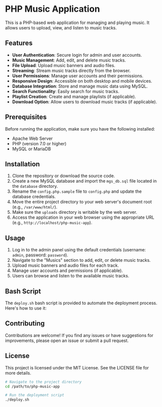 # PHP Music Application

This is a PHP-based web application for managing and playing music. It allows users to upload, view, and listen to music tracks.

## Features

- **User Authentication**: Secure login for admin and user accounts.
- **Music Management**: Add, edit, and delete music tracks.
- **File Upload**: Upload music banners and audio files.
- **Streaming**: Stream music tracks directly from the browser.
- **User Permissions**: Manage user accounts and their permissions.
- **Responsive Design**: Accessible on both desktop and mobile devices.
- **Database Integration**: Store and manage music data using MySQL.
- **Search Functionality**: Easily search for music tracks.
- **Playlist Creation**: Create and manage playlists (if applicable).
- **Download Option**: Allow users to download music tracks (if applicable).

## Prerequisites

Before running the application, make sure you have the following installed:

- Apache Web Server
- PHP (version 7.0 or higher)
- MySQL or MariaDB

## Installation

1. Clone the repository or download the source code.
2. Create a new MySQL database and import the `mgs_db.sql` file located in the `database` directory.
3. Rename the `config.php.sample` file to `config.php` and update the database credentials.
4. Move the entire project directory to your web server's document root (e.g., `/var/www/html/`).
5. Make sure the `uploads` directory is writable by the web server.
6. Access the application in your web browser using the appropriate URL (e.g., `http://localhost/php-music-app`).

## Usage

1. Log in to the admin panel using the default credentials (username: `admin`, password: `password`).
2. Navigate to the "Musics" section to add, edit, or delete music tracks.
3. Upload music banners and audio files for each track.
4. Manage user accounts and permissions (if applicable).
5. Users can browse and listen to the available music tracks.

## Bash Script

The `deploy.sh` bash script is provided to automate the deployment process. Here's how to use it:
 
## Contributing
Contributions are welcome! If you find any issues or have suggestions for improvements, please open an issue or submit a pull request.

## License
This project is licensed under the MIT License. See the LICENSE file for more details.

```bash
# Navigate to the project directory
cd /path/to/php-music-app

# Run the deployment script
./deploy.sh

